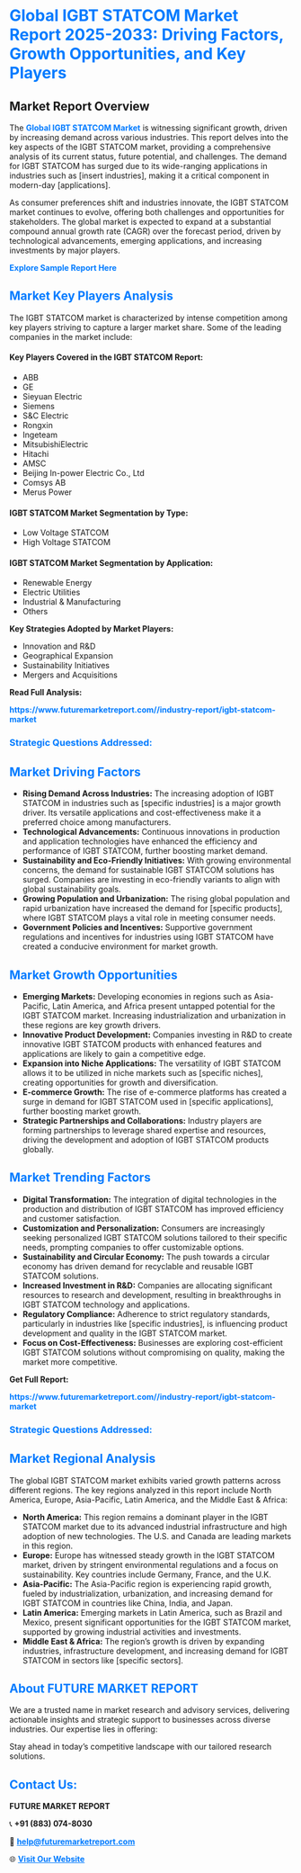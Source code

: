 <h1 style="color: #007BFF;">Global IGBT STATCOM Market Report 2025-2033: Driving Factors, Growth Opportunities, and Key Players</h1>

<section id="overview">
<h2>Market Report Overview</h2>
<p>The <a href="https://www.futuremarketreport.com//industry-report/igbt-statcom-market" style="color: #007BFF; text-decoration: none;"><strong>Global IGBT STATCOM Market</strong></a> is witnessing significant growth, driven by increasing demand across various industries. This report delves into the key aspects of the IGBT STATCOM market, providing a comprehensive analysis of its current status, future potential, and challenges. The demand for IGBT STATCOM has surged due to its wide-ranging applications in industries such as [insert industries], making it a critical component in modern-day [applications].</p>
<p>As consumer preferences shift and industries innovate, the IGBT STATCOM market continues to evolve, offering both challenges and opportunities for stakeholders. The global market is expected to expand at a substantial compound annual growth rate (CAGR) over the forecast period, driven by technological advancements, emerging applications, and increasing investments by major players.</p>
</section>

<section id="overview">
<p><a href="https://www.futuremarketreport.com//request-sample/reportId=82034" style="color: #007BFF; text-decoration: none;"><strong>Explore Sample Report Here</strong></a></p>
</section>

<section id="key-players">
<h2 style="color: #007BFF;">Market Key Players Analysis</h2>
<p>The IGBT STATCOM market is characterized by intense competition among key players striving to capture a larger market share. Some of the leading companies in the market include:</p>
<h4>Key Players Covered in the IGBT STATCOM Report:</h4>
<ul><li>ABB</li><li>GE</li><li>Sieyuan Electric</li><li>Siemens</li><li>S&amp;C Electric</li><li>Rongxin</li><li>Ingeteam</li><li>MitsubishiElectric</li><li>Hitachi</li><li>AMSC</li><li>Beijing In-power Electric Co., Ltd</li><li>Comsys AB</li><li>Merus Power</li></ul>
<h4>IGBT STATCOM Market Segmentation by Type:</h4>
<ul><li>Low Voltage STATCOM</li><li>High Voltage STATCOM</li></ul>

<h4>IGBT STATCOM Market Segmentation by Application:</h4>
<ul><li>Renewable Energy</li><li>Electric Utilities</li><li>Industrial &amp; Manufacturing</li><li>Others</li></ul>
<p><strong>Key Strategies Adopted by Market Players:</strong></p>
<ul>
<li>Innovation and R&D</li>
<li>Geographical Expansion</li>
<li>Sustainability Initiatives</li>
<li>Mergers and Acquisitions</li>
</ul>
</section>

<section>
<p><strong>Read Full Analysis: </strong></p><a href="https://www.futuremarketreport.com//industry-report/igbt-statcom-market" style="color: #007BFF; text-decoration: none;"><strong>https://www.futuremarketreport.com//industry-report/igbt-statcom-market</strong></a>
<h3 style="color: #007BFF;">Strategic Questions Addressed:</h3>
</section>

<section id="driving-factors">
<h2 style="color: #007BFF;">Market Driving Factors</h2>
<ul>
<li><strong>Rising Demand Across Industries:</strong> The increasing adoption of IGBT STATCOM in industries such as [specific industries] is a major growth driver. Its versatile applications and cost-effectiveness make it a preferred choice among manufacturers.</li>
<li><strong>Technological Advancements:</strong> Continuous innovations in production and application technologies have enhanced the efficiency and performance of IGBT STATCOM, further boosting market demand.</li>
<li><strong>Sustainability and Eco-Friendly Initiatives:</strong> With growing environmental concerns, the demand for sustainable IGBT STATCOM solutions has surged. Companies are investing in eco-friendly variants to align with global sustainability goals.</li>
<li><strong>Growing Population and Urbanization:</strong> The rising global population and rapid urbanization have increased the demand for [specific products], where IGBT STATCOM plays a vital role in meeting consumer needs.</li>
<li><strong>Government Policies and Incentives:</strong> Supportive government regulations and incentives for industries using IGBT STATCOM have created a conducive environment for market growth.</li>
</ul>
</section>

<section id="growth-opportunities">
<h2 style="color: #007BFF;">Market Growth Opportunities</h2>
<ul>
<li><strong>Emerging Markets:</strong> Developing economies in regions such as Asia-Pacific, Latin America, and Africa present untapped potential for the IGBT STATCOM market. Increasing industrialization and urbanization in these regions are key growth drivers.</li>
<li><strong>Innovative Product Development:</strong> Companies investing in R&D to create innovative IGBT STATCOM products with enhanced features and applications are likely to gain a competitive edge.</li>
<li><strong>Expansion into Niche Applications:</strong> The versatility of IGBT STATCOM allows it to be utilized in niche markets such as [specific niches], creating opportunities for growth and diversification.</li>
<li><strong>E-commerce Growth:</strong> The rise of e-commerce platforms has created a surge in demand for IGBT STATCOM used in [specific applications], further boosting market growth.</li>
<li><strong>Strategic Partnerships and Collaborations:</strong> Industry players are forming partnerships to leverage shared expertise and resources, driving the development and adoption of IGBT STATCOM products globally.</li>
</ul>
</section>

<section id="trending-factors">
<h2 style="color: #007BFF;">Market Trending Factors</h2>
<ul>
<li><strong>Digital Transformation:</strong> The integration of digital technologies in the production and distribution of IGBT STATCOM has improved efficiency and customer satisfaction.</li>
<li><strong>Customization and Personalization:</strong> Consumers are increasingly seeking personalized IGBT STATCOM solutions tailored to their specific needs, prompting companies to offer customizable options.</li>
<li><strong>Sustainability and Circular Economy:</strong> The push towards a circular economy has driven demand for recyclable and reusable IGBT STATCOM solutions.</li>
<li><strong>Increased Investment in R&D:</strong> Companies are allocating significant resources to research and development, resulting in breakthroughs in IGBT STATCOM technology and applications.</li>
<li><strong>Regulatory Compliance:</strong> Adherence to strict regulatory standards, particularly in industries like [specific industries], is influencing product development and quality in the IGBT STATCOM market.</li>
<li><strong>Focus on Cost-Effectiveness:</strong> Businesses are exploring cost-efficient IGBT STATCOM solutions without compromising on quality, making the market more competitive.</li>
</ul>
</section>

<section>
<p><strong>Get Full Report: </strong></p><a href="https://www.futuremarketreport.com//industry-report/igbt-statcom-market" style="color: #007BFF; text-decoration: none;"><strong>https://www.futuremarketreport.com//industry-report/igbt-statcom-market</strong></a>
<h3 style="color: #007BFF;">Strategic Questions Addressed:</h3>
</section>


<section id="regional-analysis">
<h2 style="color: #007BFF;">Market Regional Analysis</h2>
<p>The global IGBT STATCOM market exhibits varied growth patterns across different regions. The key regions analyzed in this report include North America, Europe, Asia-Pacific, Latin America, and the Middle East & Africa:</p>
<ul>
<li><strong>North America:</strong> This region remains a dominant player in the IGBT STATCOM market due to its advanced industrial infrastructure and high adoption of new technologies. The U.S. and Canada are leading markets in this region.</li>
<li><strong>Europe:</strong> Europe has witnessed steady growth in the IGBT STATCOM market, driven by stringent environmental regulations and a focus on sustainability. Key countries include Germany, France, and the U.K.</li>
<li><strong>Asia-Pacific:</strong> The Asia-Pacific region is experiencing rapid growth, fueled by industrialization, urbanization, and increasing demand for IGBT STATCOM in countries like China, India, and Japan.</li>
<li><strong>Latin America:</strong> Emerging markets in Latin America, such as Brazil and Mexico, present significant opportunities for the IGBT STATCOM market, supported by growing industrial activities and investments.</li>
<li><strong>Middle East & Africa:</strong> The region’s growth is driven by expanding industries, infrastructure development, and increasing demand for IGBT STATCOM in sectors like [specific sectors].</li>
</ul>
</section>

<footer>
<h2 style="color: #007BFF;">About FUTURE MARKET REPORT</h2>
<p>We are a trusted name in market research and advisory services, delivering actionable insights and strategic support to businesses across diverse industries. Our expertise lies in offering:</p>

<p>Stay ahead in today’s competitive landscape with our tailored research solutions.</p>

<h2 style="color: #007BFF;">Contact Us:</h2>
<p><strong>FUTURE MARKET REPORT</strong></p>
<p>📞 <strong>+91 (883) 074-8030</strong></p>
<p>📧 <strong><a href="mailto:help@futuremarketreport.com" style="color: #007BFF;">help@futuremarketreport.com</a></strong></p>
<p>🌐 <strong><a href="https://www.futuremarketreport.com/" style="color: #007BFF;">Visit Our Website</a></strong></p>
</footer>
